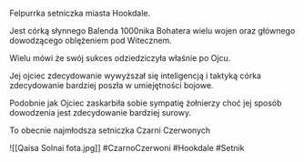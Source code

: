 Felpurrka setniczka miasta Hookdale.

Jest córką słynnego Balenda 1000nika Bohatera wielu wojen oraz głównego dowodzącego oblężeniem pod Witecznem.

Wielu mówi że swój sukces odziedziczyła właśnie po Ojcu.

Jej ojciec zdecydowanie wywyższał się inteligencją i taktyką córka zdecydowanie bardziej poszła w umiejętności bojowe.

Podobnie jak Ojciec zaskarbiła sobie sympatię żołnierzy choć jej sposób dowodzenia jest zdecydowanie bardziej surowy.

To obecnie najmłodsza setniczka Czarni Czerwonych

![[Qaisa Solnai fota.jpg]]
#CzarnoCzerwoni #Hookdale #Setnik
